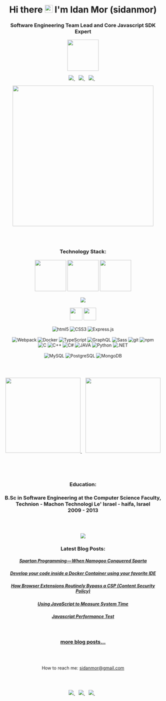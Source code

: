 

<h1 align='center'>
  Hi there <a href="https://sidanmor.com/"><img src="https://media.giphy.com/media/hvRJCLFzcasrR4ia7z/giphy.gif" width="25px"></a> I'm Idan Mor (sidanmor)
</h1>

<h3 align='center'>
  Software Engineering Team Lead and Core Javascript SDK Expert
</h3>

<p align="center">
  <img src="https://media3.giphy.com/media/ln7z2eWriiQAllfVcn/200w.webp" width="100">
</p>

<p align='center'>
  <a href="https://sidanmor.com/">
    <img src="https://img.shields.io/badge/medium-%2312100E.svg?&style=for-the-badge&logo=medium&logoColor=white" />    
  </a>&nbsp;&nbsp;
  <a href="https://stackoverflow.com/users/1118252/sidanmor">
    <img src="https://img.shields.io/badge/stack%20overflow-FE7A16?logo=stack-overflow&logoColor=white&style=for-the-badge" />
  </a>&nbsp;&nbsp;
  <a href="https://www.linkedin.com/in/idan-mor/">
    <img src="https://img.shields.io/badge/linkedin-%230077B5.svg?&style=for-the-badge&logo=linkedin&logoColor=white" />        
  </a>&nbsp;&nbsp;
  
</p>

<p align="center">
  <img src="https://media.giphy.com/media/citBl9yPwnUOs/giphy.gif" width="450">
</p>
  
  <br/>
<br/>

  <h3 align='center'>
  Technology Stack:
  </h3>
  <p align="center">
  <img src="https://media3.giphy.com/media/ln7z2eWriiQAllfVcn/200w.webp" width="100">
  <img src="https://i.giphy.com/media/KzJkzjggfGN5Py6nkT/200.webp" width="100">
  <img src="https://i.giphy.com/media/IdyAQJVN2kVPNUrojM/200.webp" width="100">
  <br><br>
  <img src="https://camo.githubusercontent.com/936a08778c7e4885053d148c07bbd2339dfbdd80/68747470733a2f2f6665726f73732e6e65742f782f6e6f6465322e676966" />
  <br/><br/>
  <img src="https://i.giphy.com/media/eNAsjO55tPbgaor7ma/200w.webp" width="40">
  <img src="https://i.giphy.com/media/VgGthkhUvGgOit7Y9i/200.webp" width="40">
  <br><br>
  <img alt="html5" src="https://img.shields.io/badge/HTML5-E34F26?style=for-the-badge&logo=html5&logoColor=white" />
  <img alt="CSS3" src="https://img.shields.io/badge/CSS3-1572B6?style=for-the-badge&logo=css3&logoColor=white" />
  <img alt="Express.js" src="https://img.shields.io/badge/Express.js-404D59?style=for-the-badge" /> 
  <br/><br/>
  <img alt="Webpack" src="https://img.shields.io/badge/-Webpack-8DD6F9?style=flat-square&logo=webpack&logoColor=white" /> 
  <img alt="Docker" src="https://img.shields.io/badge/-Docker-46a2f1?style=flat-square&logo=docker&logoColor=white" />
  <img alt="TypeScript" src="https://img.shields.io/badge/-TypeScript-007ACC?style=flat-square&logo=typescript&logoColor=white" />
  <img alt="GraphQL" src="https://img.shields.io/badge/-GraphQL-E10098?style=flat-square&logo=graphql&logoColor=white" />
  <img alt="Sass" src="https://img.shields.io/badge/-Sass-CC6699?style=flat-square&logo=sass&logoColor=white" />
  <img alt="git" src="https://img.shields.io/badge/-Git-F05032?style=flat-square&logo=git&logoColor=white" />
  <img alt="npm" src="https://img.shields.io/badge/-NPM-CB3837?style=flat-square&logo=npm&logoColor=white" />
  
  <br/>
  <img alt="C" src="https://img.shields.io/badge/C-00599C?style=for-the-badge&logo=c&logoColor=white" />
  <img alt="C++" src="https://img.shields.io/badge/C%2B%2B-00599C?style=for-the-badge&logo=c%2B%2B&logoColor=white" />
  <img alt="C#" src="https://img.shields.io/badge/C%23-239120?style=for-the-badge&logo=c-sharp&logoColor=white" />
  <img alt="JAVA" src="https://img.shields.io/badge/Java-ED8B00?style=for-the-badge&logo=java&logoColor=white" />
  <img alt="Python" src="https://img.shields.io/badge/Python-3776AB?style=for-the-badge&logo=python&logoColor=white" /> 
  <img alt=".NET" src="https://img.shields.io/badge/.NET-5C2D91?style=for-the-badge&logo=.net&logoColor=white" />
  <br/>
  <br/>
  <img alt="MySQL" src="https://img.shields.io/badge/MySQL-00000F?style=for-the-badge&logo=mysql&logoColor=white" />
  <img alt="PostgreSQL" src="https://img.shields.io/badge/PostgreSQL-316192?style=for-the-badge&logo=postgresql&logoColor=white" /> 
  <img alt="MongoDB" src="https://img.shields.io/badge/MongoDB-4EA94B?style=for-the-badge&logo=mongodb&logoColor=white" />
</p>

<br/>
<br/>

<p align="center">
  <a href="https://www.credly.com/badges/a9ab10f7-fb74-4b43-81cd-b2a1f855fbc5/public_url">
    <img src="https://images.credly.com/size/680x680/images/c7e9e836-0b6f-410d-b5fb-48297aa9c310/image.png" width="240">
  </a>&nbsp;&nbsp;

  <a href="https://www.credly.com/badges/12d78629-f448-44c4-b9c9-ca620b4d456f/public_url">
    <img src="https://images.credly.com/size/680x680/images/552558a8-c905-4a43-ac5a-348657030cc9/image.png" width="240">
  </a>&nbsp;&nbsp;
<p/>

<br/>
<br/>

<h3 align='center'>
  Education:
</h3>
<h3 align='center'>
  B.Sc in Software Engineering at the Computer Science Faculty,<br/>
  Technion - Machon Technologi Le' Israel - haifa, Israel<br/>
  2009 - 2013
</h3>
<br/>
<br/>

<p align='center'>
  <img src="https://github-readme-stackoverflow.vercel.app/?userID=1118252&layout=xxxcompact">
</p>

<h3 align='center'>
  Latest Blog Posts:
</h3>

<h5 align='center'>
  <a href="https://sidanmor.com/when-namogoo-conquered-sparta-a7e62dec743b">Spartan Programming — When Namogoo Conquered Sparta</a>
</h5>

<h5 align='center'>
  <a href="https://sidanmor.com/run-and-debug-code-inside-docker-container-locally-5b121cfc858a">Develop your code inside a Docker Container using your favorite IDE</a>
</h5>

<h5 align='center'>
  <a href="https://sidanmor.com/how-browser-extensions-routinely-bypass-a-csp-content-security-policy-2d482767a672">How Browser Extensions Routinely Bypass a CSP (Content Security Policy)</a>
</h5>


<h5 align='center'>
  <a href="https://sidanmor.com/how-to-measure-cpu-time-via-javascript-43ca49382abf">Using JavaScript to Measure System Time</a>
</h5>


<h5 align='center'>
  <a href="https://sidanmor.com/javascript-performance-test-d09bde3c2976">Javascript Performance Test</a>
</h5>

<br/>

<h3 align='center'>
  <a href="https://sidanmor.com">more blog posts...</a>
</h3>

<br/>
<br/>
<p align='center'>
  How to reach me: <a href='mailto:sidanmor@gmail.com'>sidanmor@gmail.com</a>
</p>
<br/>
<br/>

<p align='center'>
  <a href="https://sidanmor.com/">
    <img src="https://img.shields.io/badge/medium-%2312100E.svg?&style=for-the-badge&logo=medium&logoColor=white" />    
  </a>&nbsp;&nbsp;
  <a href="https://stackoverflow.com/users/1118252/sidanmor">
    <img src="https://img.shields.io/badge/stack%20overflow-FE7A16?logo=stack-overflow&logoColor=white&style=for-the-badge" />
  </a>&nbsp;&nbsp;
  <a href="https://www.linkedin.com/in/idan-mor/">
    <img src="https://img.shields.io/badge/linkedin-%230077B5.svg?&style=for-the-badge&logo=linkedin&logoColor=white" />        
  </a>&nbsp;&nbsp;
  
</p>
